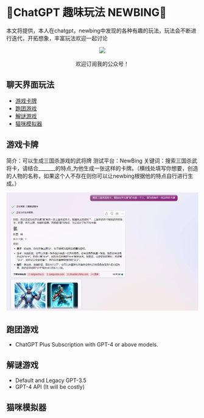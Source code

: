 # 🧠ChatGPT  趣味玩法  NEWBING🐂



本文将提供，本人在chatgpt，newbing中发现的各种有趣的玩法，玩法会不断进行迭代，开拓想象，丰富玩法欢迎一起讨论


<div align=center>
<img src="https://user-images.githubusercontent.com/28421346/233538599-ba530dde-4ca1-496e-90a6-b5a565a037c7.jpg" width="400"/> 
  <p>欢迎订阅我的公众号！</p>
</div>


## 聊天界面玩法
  - [游戏卡牌](#游戏卡牌)
  - [跑团游戏](#跑团游戏)
  - [解谜游戏](#解谜游戏)
  - [猫咪模拟器](#猫咪模拟器)
   

## 游戏卡牌
   简介：可以生成三国杀游戏的武将牌
    测试平台：NewBing
      关键词：搜索三国杀武将卡，请结合_______的特点,为他生成一张这样的卡牌。（横线处填写你想要，创造的人物的名称，如果这个人不存在则你可以让newbing根据他的特点自行进行生成。）
    
![image](https://raw.githubusercontent.com/femnn/Chatgpt-Create-fun-gameplay/main/image/msedge_nFaD8Q2qLA.png)

## 跑团游戏
- ChatGPT Plus Subscription with GPT-4 or above models.

## 解谜游戏
- Default and Legacy GPT-3.5
- GPT-4 API (It will be costly)

## 猫咪模拟器

